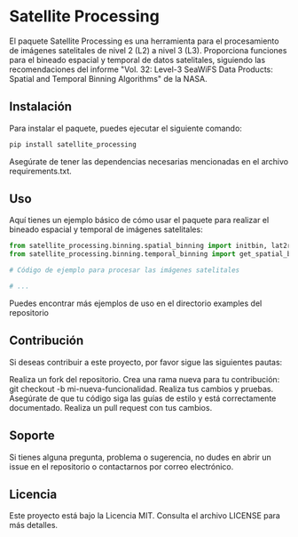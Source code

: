 # Satellite Processing

El paquete Satellite Processing es una herramienta para el procesamiento de imágenes satelitales de nivel 2 (L2) a nivel 3 (L3). Proporciona funciones para el bineado espacial y temporal de datos satelitales, siguiendo las recomendaciones del informe "Vol. 32: Level-3 SeaWiFS Data Products: Spatial and Temporal Binning Algorithms" de la NASA.

## Instalación

Para instalar el paquete, puedes ejecutar el siguiente comando:

```bash
pip install satellite_processing
```

Asegúrate de tener las dependencias necesarias mencionadas en el archivo requirements.txt.

## Uso
Aquí tienes un ejemplo básico de cómo usar el paquete para realizar el bineado espacial y temporal de imágenes satelitales:
```python
from satellite_processing.binning.spatial_binning import initbin, lat2row, constrain_lon, rowlon2bin
from satellite_processing.binning.temporal_binning import get_spatial_bin_vectorized, temporal_binning

# Código de ejemplo para procesar las imágenes satelitales

# ...
```
Puedes encontrar más ejemplos de uso en el directorio examples del repositorio

## Contribución
Si deseas contribuir a este proyecto, por favor sigue las siguientes pautas:

Realiza un fork del repositorio.
Crea una rama nueva para tu contribución: git checkout -b mi-nueva-funcionalidad.
Realiza tus cambios y pruebas.
Asegúrate de que tu código siga las guías de estilo y está correctamente documentado.
Realiza un pull request con tus cambios.

## Soporte
Si tienes alguna pregunta, problema o sugerencia, no dudes en abrir un issue en el repositorio o contactarnos por correo electrónico.

## Licencia
Este proyecto está bajo la Licencia MIT. Consulta el archivo LICENSE para más detalles.